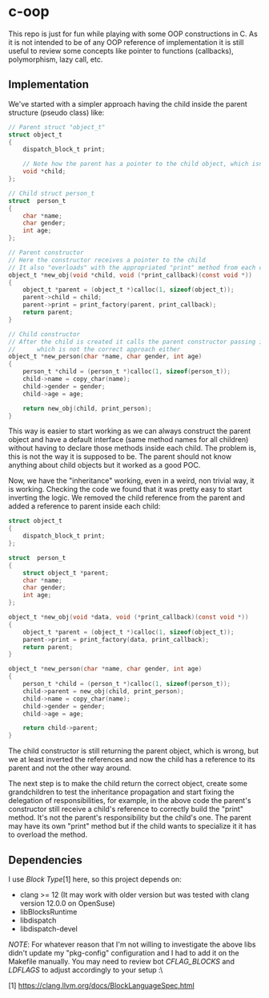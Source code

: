 # c-oop
This repo is just for fun while playing with some OOP constructions in C. As it is not intended to be of any OOP reference of implementation it is still useful to review some concepts like pointer to functions (callbacks), polymorphism, lazy call, etc.

## Implementation
We've started with a simpler approach having the child inside the parent structure (pseudo class) like:
```c
// Parent struct "object_t"
struct object_t
{
    dispatch_block_t print;

    // Note how the parent has a pointer to the child object, which isn't the appropriated approach to say the least ;)
    void *child;
};

// Child struct person_t
struct  person_t
{
    char *name;
    char gender;
    int age;
};

// Parent constructor
// Here the constructor receives a pointer to the child
// It also "overloads" with the appropriated "print" method from each child object
object_t *new_obj(void *child, void (*print_callback)(const void *))
{
    object_t *parent = (object_t *)calloc(1, sizeof(object_t));
    parent->child = child;
    parent->print = print_factory(parent, print_callback);
    return parent;
}

// Child constructor
// After the child is created it calls the parent constructor passing its own reference and returns the parent object
//      which is not the correct approach either
object_t *new_person(char *name, char gender, int age)
{
    person_t *child = (person_t *)calloc(1, sizeof(person_t));
    child->name = copy_char(name);
    child->gender = gender;
    child->age = age;

    return new_obj(child, print_person);
}

```
This way is easier to start working as we can always construct the parent object and have a default interface (same method names for all children) without having to declare those methods inside each child. The problem is, this is not the way it is supposed to be. The parent should not know anything about child objects but it worked as a good POC.

Now, we have the "inheritance" working, even in a weird, non trivial way, it is working. Checking the code we found that it was pretty easy to start inverting the logic. We removed the child reference from the parent and added a reference to parent inside each child:
```c
struct object_t
{
    dispatch_block_t print;
};

struct  person_t
{
    struct object_t *parent;
    char *name;
    char gender;
    int age;
};

object_t *new_obj(void *data, void (*print_callback)(const void *))
{
    object_t *parent = (object_t *)calloc(1, sizeof(object_t));
    parent->print = print_factory(data, print_callback);
    return parent;
}

object_t *new_person(char *name, char gender, int age)
{
    person_t *child = (person_t *)calloc(1, sizeof(person_t));
    child->parent = new_obj(child, print_person);
    child->name = copy_char(name);
    child->gender = gender;
    child->age = age;

    return child->parent;
}
```
The child constructor is still returning the parent object, which is wrong, but we at least inverted the references and now the child has a reference to its parent and not the other way around.

The next step is to make the child return the correct object, create some grandchildren to test the inheritance propagation and start fixing the delegation of responsibilities, for example, in the above code the parent's constructor still receive a child's reference to correctly build the "print" method. It's not the parent's responsibility but the child's one. The parent may have its own "print" method but if the child wants to specialize it it has to overload the method.

## Dependencies
I use *Block Type*[1] here, so this project depends on:
- clang >= 12 (It may work with older version but was tested with clang version 12.0.0 on OpenSuse)
- libBlocksRuntime
- libdispatch
- libdispatch-devel

*NOTE*: For whatever reason that I'm not willing to investigate the above libs didn't update my "pkg-config" configuration and I had to add it on the Makefile manually. You may need to review bot *CFLAG_BLOCKS* and *LDFLAGS* to adjust accordingly to your setup :\

[1] https://clang.llvm.org/docs/BlockLanguageSpec.html